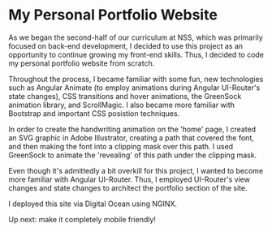 # My Personal Portfolio Website

As we began the second-half of our curriculum at NSS, which was primarily focused on back-end development, I decided to use this project as an opportunity to continue growing my front-end skills. Thus, I decided to code my personal portfolio website from scratch.

Throughout the process, I became familiar with some fun, new technologies such as Angular Animate (to employ animations during Angular UI-Router's state changes), CSS transitions and hover animations, the GreenSock animation library, and ScrollMagic. I also became more familiar with Bootstrap and important CSS posistion techniques.

In order to create the handwriting animation on the 'home' page, I created an SVG graphic in Adobe Illustrator, creating a path that covered the font, and then making the font into a clipping mask over this path. I used GreenSock to animate the 'revealing' of this path under the clipping mask.

Even though it's admittedly a bit overkill for this project, I wanted to become more familiar with Angular UI-Router. Thus, I employed UI-Router's view changes and state changes to architect the portfolio section of the site.

I deployed this site via Digital Ocean using NGINX.

Up next: make it completely mobile friendly!




